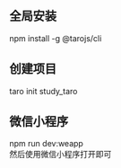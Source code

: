 ## 全局安装
npm install -g @tarojs/cli

## 创建项目
taro init study_taro

## 微信小程序
npm run dev:weapp  
然后使用微信小程序打开即可 
